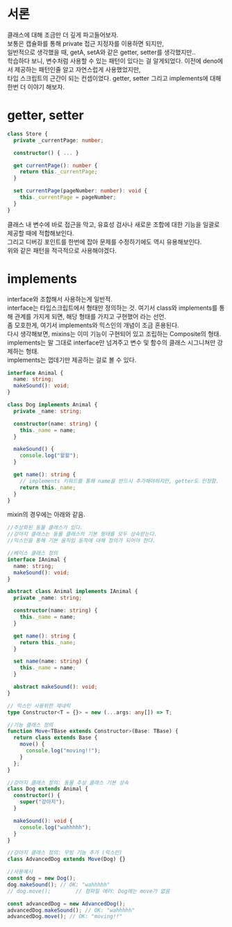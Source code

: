 # 서론

클래스에 대해 조금만 더 깊게 파고들어보자.  
보통은 캡슐화를 통해 private 접근 지정자를 이용하면 되지만,  
일반적으로 생각했을 때, getA, setA와 같은 getter, setter를 생각했지만..  
학습하다 보니, 변수처럼 사용할 수 있는 패턴이 있다는 걸 알게되었다.
이전에 deno에서 제공하는 패턴인줄 알고 자연스럽게 사용했었지만,  
타입 스크립트의 근간이 되는 컨셉이었다.
getter, setter 그리고 implements에 대해 한번 더 이야기 해보자.

# getter, setter

```ts
class Store {
  private _currentPage: number;

  constructor() { ... }

  get currentPage(): number {
    return this._currentPage;
  }

  set currentPage(pageNumber: number): void {
    this._currentPage = pageNumber;
  }
}
```

클래스 내 변수에 바로 접근을 막고, 유효성 검사나 새로운 조합에 대한 기능을 일괄로 제공할 때에 적합해보인다.  
그리고 디버깅 포인트를 한번에 잡아 문제를 수정하기에도 역시 유용해보인다.  
위와 같은 패턴을 적극적으로 사용해야겠다.

# implements

interface와 조합해서 사용하는게 일반적.  
interface는 타입스크립트에서 형태만 정의하는 것.
여기서 class와 implements를 통해 관계를 가지게 되면, 해당 형태를 가지고 구현했어 라는 선언.  
좀 모호한게, 여기서 implements와 믹스인의 개념이 조금 혼용된다.  
다시 생각해보면, mixins는 이미 기능이 구현되어 있고 조립하는 Composite의 형태.  
implements는 말 그대로 interface만 넘겨주고 변수 및 함수의 클래스 시그니쳐만 강제하는 형태.  
implements는 껍데기만 제공하는 걸로 볼 수 있다.

```ts
interface Animal {
  name: string;
  makeSound(): void;
}

class Dog implements Animal {
  private _name: string;

  constructor(name: string) {
    this._name = name;
  }

  makeSound() {
    console.log("왈왈");
  }

  get name(): string {
    // implements 키워드를 통해 name을 반드시 추가해야하지만, getter도 인정함.
    return this._name;
  }
}
```

mixin의 경우에는 아래와 같음.

```ts
//추상화된 동물 클래스가 있다.
//강아지 클래스는 동물 클래스의 기본 형태를 모두 상속받는다.
//믹스인을 통해 기본 움직임 동작에 대해 정의가 되어야 한다.

//베이스 클래스 정의
interface IAnimal {
  name: string;
  makeSound(): void;
}

abstract class Animal implements IAnimal {
  private _name: string;

  constructor(name: string) {
    this._name = name;
  }

  get name(): string {
    return this._name;
  }

  set name(name: string) {
    this._name = name;
  }

  abstract makeSound(): void;
}

// 믹스인 사용위한 제네릭
type Constructor<T = {}> = new (...args: any[]) => T;

//기능 클래스 정의
function Move<TBase extends Constructor>(Base: TBase) {
  return class extends Base {
    move() {
      console.log("moving!!");
    }
  };
}

//강아지 클래스 정의: 동물 추상 클래스 기본 상속
class Dog extends Animal {
  constructor() {
    super("강아지");
  }

  makeSound(): void {
    console.log("wahhhhh");
  }
}

//강아지 클래스 정의: 무빙 기능 추가 (믹스인)
class AdvancedDog extends Move(Dog) {}

//사용예시
const dog = new Dog();
dog.makeSound(); // OK: "wahhhhh"
// dog.move();        // 컴파일 에러: Dog에는 move가 없음

const advancedDog = new AdvancedDog();
advancedDog.makeSound(); // OK: "wahhhhh"
advancedDog.move(); // OK: "moving!!"
```

